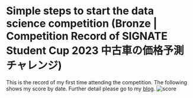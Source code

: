 # Simple steps to start the data science competition (Bronze | Competition Record of SIGNATE Student Cup 2023 中古車の価格予測チャレンジ)
This is the record of my first time attending the competition. The following shows my score by date. Further detail please go to my [blog](https://mao-blog.vercel.app/ML_2).
![score]("https://github.com/Mao718/data-science/blob/main/SIGNATE%20Student%20Cup%202023/score_by_date.png")
